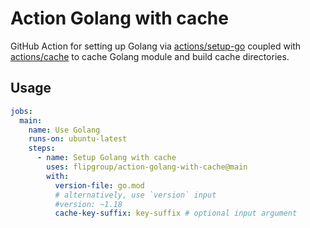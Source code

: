 # Action Golang with cache

GitHub Action for setting up Golang via [actions/setup-go](https://github.com/actions/setup-go) coupled with [actions/cache](https://github.com/actions/cache) to cache Golang module and build cache directories.

## Usage

```yaml
jobs:
  main:
    name: Use Golang
    runs-on: ubuntu-latest
    steps:
      - name: Setup Golang with cache
        uses: flipgroup/action-golang-with-cache@main
        with:
          version-file: go.mod
          # alternatively, use `version` input
          #version: ~1.18
          cache-key-suffix: key-suffix # optional input argument
```
